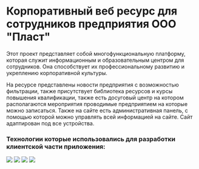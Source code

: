 # Корпоративный веб ресурс для сотрудников предприятия ООО "Пласт"

Этот проект представляет собой многофункциональную платформу, которая служит информационным и образовательным центром для сотрудников. Она способствует их профессиональному развитию и укреплению корпоративной культуры.

На ресурсе представлены новости предприятия с возможностью фильтрации, также присутствует библиотека ресурсов и курсы повышения квалификации, также есть досуговый центр на котором располагаются мероприятия проводимые предприятием на которые можно записаться. Также на сайте есть административная панель, с помощью которой можно управлять всей информацией на сайте. Сайт адаптирован под все устройства.

<h3>Технологии которые использовались для разработки клиентской части приложения: </h3>
<p>

<img src="https://img.shields.io/badge/React_Router-CA4245?style=for-the-badge&logo=react-router&logoColor=white"/>
<img src="https://img.shields.io/badge/React-20232A?style=for-the-badge&logo=react&logoColor=61DAFB"/>
<img src="https://img.shields.io/badge/Redux-593D88?style=for-the-badge&logo=redux&logoColor=white"/>
<img src="https://img.shields.io/badge/TypeScript-007ACC?style=for-the-badge&logo=typescript&logoColor=white"/>
</p>





